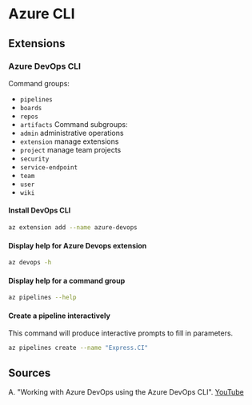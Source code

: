 # Azure CLI

## Extensions
### Azure DevOps CLI
Command groups:
  - `pipelines`
  - `boards`
  - `repos`
  - `artifacts`
Command subgroups:
  - `admin` administrative operations
  - `extension` manage extensions
  - `project` manage team projects
  - `security`
  - `service-endpoint`
  - `team`
  - `user`
  - `wiki`

#### Install DevOps CLI
```sh
az extension add --name azure-devops
```
#### Display help for Azure Devops extension
```sh
az devops -h
```
#### Display help for a command group
```sh
az pipelines --help
```
#### Create a pipeline interactively
This command will produce interactive prompts to fill in parameters.
```sh
az pipelines create --name "Express.CI"
```
## Sources
  A. "Working with Azure DevOps using the Azure DevOps CLI". [YouTube](https://www.youtube.com/watch?time_continue=7&v=DiztcJOZvZo)